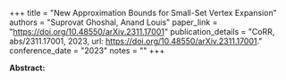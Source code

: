 +++
title = "New Approximation Bounds for Small-Set Vertex Expansion"
authors = "Suprovat Ghoshal, Anand Louis"
paper_link = "https://doi.org/10.48550/arXiv.2311.17001"
publication_details = "CoRR, abs/2311.17001, 2023, url: <a href='https://doi.org/10.48550/arXiv.2311.17001' target='_blank'>https://doi.org/10.48550/arXiv.2311.17001</a>."
conference_date = "2023"
notes = ""
+++

<b>Abstract:</b>
